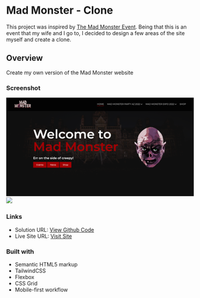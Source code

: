 # Mad Monster - Clone

This project was inspired by [The Mad Monster Event](https://madmonster.com/). Being that this is an event that my wife and I go to, I decided to design a few areas of the site myself and create a clone.

## Overview

Create my own version of the Mad Monster website

### Screenshot

![](./desktop.png)
![](./desktop2.png)

### Links

- Solution URL: [View Github Code](https://github.com/jchapar/madMonsterClone)
- Live Site URL: [Visit Site](https://jchapar.github.io/madMonsterClone/)

### Built with

- Semantic HTML5 markup
- TailwindCSS
- Flexbox
- CSS Grid
- Mobile-first workflow
